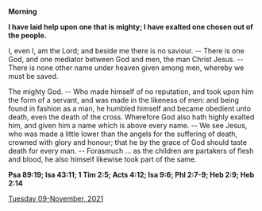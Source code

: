 **Morning**

**I have laid help upon one that is mighty; I have exalted one chosen out of the people.**
 
I, even I, am the Lord; and beside me there is no saviour. -- There is one God, and one mediator between God and men, the man Christ Jesus. -- There is none other name under heaven given among men, whereby we must be saved.
 
The mighty God. -- Who made himself of no reputation, and took upon him the form of a servant, and was made in the likeness of men: and being found in fashion as a man, he humbled himself and became obedient unto death, even the death of the cross. Wherefore God also hath highly exalted him, and given him a name which is above every name. -- We see Jesus, who was made a little lower than the angels for the suffering of death, crowned with glory and honour; that he by the grace of God should taste death for every man. -- Forasmuch ... as the children are partakers of flesh and blood, he also himself likewise took part of the same.  

**Psa 89:19; Isa 43:11; 1 Tim 2:5; Acts 4:12; Isa 9:6; Phl 2:7-9; Heb 2:9; Heb 2:14**

[Tuesday 09-November, 2021](https://t.me/daily_light)
